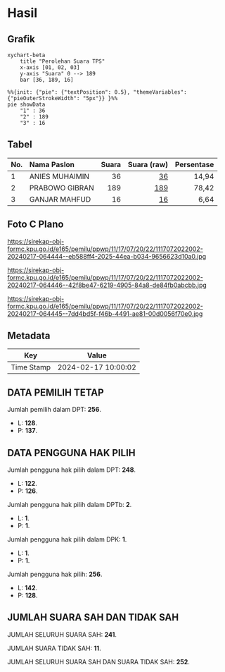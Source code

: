 # Hasil

## Grafik

```mermaid
xychart-beta
    title "Perolehan Suara TPS"
    x-axis [01, 02, 03]
    y-axis "Suara" 0 --> 189
    bar [36, 189, 16]
```

```mermaid
%%{init: {"pie": {"textPosition": 0.5}, "themeVariables": {"pieOuterStrokeWidth": "5px"}} }%%
pie showData
    "1" : 36
    "2" : 189
    "3" : 16
```

## Tabel

| No. | Nama Paslon    | Suara | Suara (raw) | Persentase |
|:--- |:-------------- | -----:| -----------:| ----------:|
| 1   | ANIES MUHAIMIN | 36    | [36][p-1]   | 14,94      |
| 2   | PRABOWO GIBRAN | 189   | [189][p-2]  | 78,42      |
| 3   | GANJAR MAHFUD  | 16    | [16][p-3]   | 6,64       |


[p-1]: https://github.com/gigit-pemilu/pemilu-2024-11-aceh/blob/main/pilpres/hitung-suara/sub/11-aceh/sub/17-bener-meriah/sub/07-timang-gajah/sub/2022-kampung-baru-76/sub/002-tps/sub/paslon-1.txt
[p-2]: https://github.com/gigit-pemilu/pemilu-2024-11-aceh/blob/main/pilpres/hitung-suara/sub/11-aceh/sub/17-bener-meriah/sub/07-timang-gajah/sub/2022-kampung-baru-76/sub/002-tps/sub/paslon-2.txt
[p-3]: https://github.com/gigit-pemilu/pemilu-2024-11-aceh/blob/main/pilpres/hitung-suara/sub/11-aceh/sub/17-bener-meriah/sub/07-timang-gajah/sub/2022-kampung-baru-76/sub/002-tps/sub/paslon-3.txt

## Foto C Plano

https://sirekap-obj-formc.kpu.go.id/e165/pemilu/ppwp/11/17/07/20/22/1117072022002-20240217-064444--eb588ff4-2025-44ea-b034-9656623d10a0.jpg

https://sirekap-obj-formc.kpu.go.id/e165/pemilu/ppwp/11/17/07/20/22/1117072022002-20240217-064446--42f8be47-6219-4905-84a8-de84fb0abcbb.jpg

https://sirekap-obj-formc.kpu.go.id/e165/pemilu/ppwp/11/17/07/20/22/1117072022002-20240217-064445--7dd4bd5f-f46b-4491-ae81-00d0056f70e0.jpg


## Metadata

| Key        | Value               |
| ---------- | ------------------- |
| Time Stamp | 2024-02-17 10:00:02 |


## DATA PEMILIH TETAP

Jumlah pemilih dalam DPT: **256**.
 * L: **128**.
 * P: **137**.

## DATA PENGGUNA HAK PILIH

Jumlah pengguna hak pilih dalam DPT: **248**.
 * L: **122**.
 * P: **126**.

Jumlah pengguna hak pilih dalam DPTb: **2**.
 * L: **1**.
 * P: **1**.

Jumlah pengguna hak pilih dalam DPK: **1**.
 * L: **1**.
 * P: **1**.

Jumlah pengguna hak pilih: **256**.
 * L: **142**.
 * P: **128**.

## JUMLAH SUARA SAH DAN TIDAK SAH

JUMLAH SELURUH SUARA SAH: **241**.

JUMLAH SUARA TIDAK SAH: **11**.

JUMLAH SELURUH SUARA SAH DAN SUARA TIDAK SAH: **252**.


